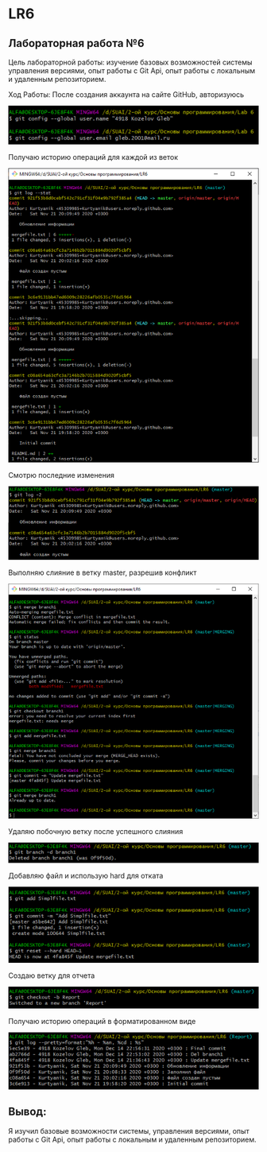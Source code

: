 ﻿# LR6
## Лабораторная работа №6

Цель лабораторной работы: изучение базовых возможностей системы
управления версиями, опыт работы с Git Api, опыт работы с локальным и
удаленным репозиторием.  

Ход Работы:
После создания аккаунта на сайте GitHub, авторизуюсь

![alt text](https://github.com/warwar422/LR6/blob/Report/Screenshots/%D0%A1%D0%BD%D0%B8%D0%BC%D0%BE%D0%BA%20%D1%8D%D0%BA%D1%80%D0%B0%D0%BD%D0%B0%202020-12-14%20194434.png)


Получаю историю операций для каждой из веток

![alt text](https://github.com/warwar422/LR6/blob/Report/Screenshots/%D0%A1%D0%BD%D0%B8%D0%BC%D0%BE%D0%BA%20%D1%8D%D0%BA%D1%80%D0%B0%D0%BD%D0%B0%202020-12-14%20195704.png)


Смотрю последние изменения

![alt text](https://github.com/warwar422/LR6/blob/Report/Screenshots/%D0%A1%D0%BD%D0%B8%D0%BC%D0%BE%D0%BA%20%D1%8D%D0%BA%D1%80%D0%B0%D0%BD%D0%B0%202020-12-14%20200327.png)

Выполняю слияние в ветку master, разрешив конфликт

![alt text](https://github.com/warwar422/LR6/blob/Report/Screenshots/%D0%A1%D0%BD%D0%B8%D0%BC%D0%BE%D0%BA%20%D1%8D%D0%BA%D1%80%D0%B0%D0%BD%D0%B0%202020-12-14%20213848.png)

Удаляю побочную ветку после успешного слияния

![alt text](https://github.com/warwar422/LR6/blob/Report/Screenshots/%D0%A1%D0%BD%D0%B8%D0%BC%D0%BE%D0%BA%20%D1%8D%D0%BA%D1%80%D0%B0%D0%BD%D0%B0%202020-12-14%20214144.png)


Добавляю файл и использую hard для отката

![alt text](https://github.com/warwar422/LR6/blob/Report/Screenshots/%D0%A1%D0%BD%D0%B8%D0%BC%D0%BE%D0%BA%20%D1%8D%D0%BA%D1%80%D0%B0%D0%BD%D0%B0%202020-12-14%20215524.png) 

Создаю ветку для отчета

![alt text](https://github.com/warwar422/LR6/blob/Report/Screenshots/%D0%A1%D0%BD%D0%B8%D0%BC%D0%BE%D0%BA%20%D1%8D%D0%BA%D1%80%D0%B0%D0%BD%D0%B0%202020-12-14%20223614.png)

Получаю историю операций в форматированном виде

![alt text](https://github.com/warwar422/LR6/blob/Report/Screenshots/%D0%A1%D0%BD%D0%B8%D0%BC%D0%BE%D0%BA%20%D1%8D%D0%BA%D1%80%D0%B0%D0%BD%D0%B0%202020-12-14%20225714.png)

## Вывод:
Я изучил базовые возможности системы, управления версиями, опыт работы с Git Api, опыт работы с локальным и удаленным репозиторием.
